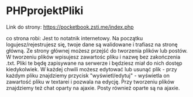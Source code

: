 # PHPprojektPliki

Link do strony: https://pocketbook.zsti.me/index.php

co strona robi:
Jest to notatnik internetowy.
Na początku logujesz/rejestrujesz się, twoje dane są walidowane i trafiasz na stronę główną.
Ze strony głównej możesz przejść do tworzenia plików lub postów.
W tworzeniu plików wpisujesz zawartośc pliku i nazwę bez zakończenia .txt.
Pliki te będę zapisywane na serwerze i będziesz miał do nich dostęp kiedykolwiek.
W każdej chwili możesz edytować lub usunąć plik - przy każdym pliku znajdziemy przycisk "wyświetl/edytuj" - wyświetla on zawartość pliku w textarei i pozwala na edycję.
Przy tworzeniu plików znajdziemy też chat oparty na ajaxie.
Posty również oparte są na ajaxie.
